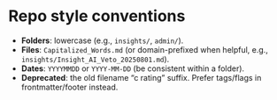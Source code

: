 <!-- status: stub; target: 150+ words -->
# Repo style conventions
- **Folders**: lowercase (e.g., `insights/`, `admin/`).
- **Files**: `Capitalized_Words.md` (or domain-prefixed when helpful, e.g., `insights/Insight_AI_Veto_20250801.md`).
- **Dates**: `YYYYMMDD` or `YYYY-MM-DD` (be consistent within a folder).
- **Deprecated**: the old filename “c rating” suffix. Prefer tags/flags in frontmatter/footer instead.

